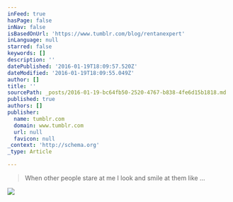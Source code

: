```yaml
---
inFeed: true
hasPage: false
inNav: false
isBasedOnUrl: 'https://www.tumblr.com/blog/rentanexpert'
inLanguage: null
starred: false
keywords: []
description: ''
datePublished: '2016-01-19T18:09:57.520Z'
dateModified: '2016-01-19T18:09:55.049Z'
author: []
title: ''
sourcePath: _posts/2016-01-19-bc64fb50-2520-4767-b838-4fe6d15b1818.md
published: true
authors: []
publisher:
  name: tumblr.com
  domain: www.tumblr.com
  url: null
  favicon: null
_context: 'http://schema.org'
_type: Article

---
```

> When other people stare at me I look and smile at them like ...

![](https://s3-us-west-2.amazonaws.com/the-grid-img/p/9cc0d9dddf030a71fe4e6507ed213c02e1f98908.gif)